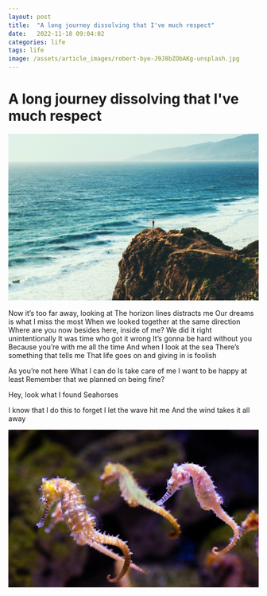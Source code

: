 ```yaml
---
layout: post
title:  "A long journey dissolving that I've much respect"
date:   2022-11-18 09:04:02
categories: life
tags: life
image: /assets/article_images/robert-bye-J9J8bZObAKg-unsplash.jpg
---
```


# A long journey dissolving that I've much respect

![Our dreams is what I miss the most](/assets/article_images/austin-neill-HAKTHWgeDWE-unsplash.jpg "Our dreams is what I miss the most")

Now it’s too far away, looking at
The horizon lines distracts me
Our dreams is what I miss the most
When we looked together at the same direction
Where are you now besides here, inside of me?
We did it right unintentionally
It was time who got it wrong
It’s gonna be hard without you
Because you’re with me all the time
And when I look at the sea
There’s something that tells me
That life goes on and giving in is foolish

As you’re not here
What I can do
Is take care of me
I want to be happy at least
Remember that we planned on being fine?

Hey, look what I found
Seahorses

I know that I do this to forget
I let the wave hit me
And the wind takes it all away

![Hey, look what I found](/assets/article_images/david-clode-1zglnBe3QJw-unsplash.jpg "Hey, look what I found")
